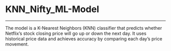 # KNN_Nifty_ML-Model
---
The model is a K-Nearest Neighbors (KNN) classifier that predicts whether Netflix’s stock closing price will go up or down the next day. It uses historical price data and achieves accuracy by comparing each day’s price movement.
